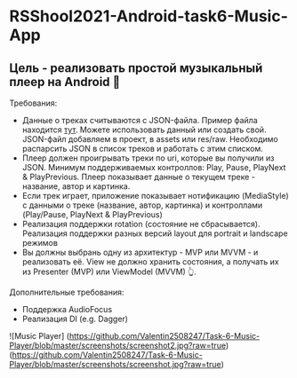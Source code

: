 # RSShool2021-Android-task6-Music-App

## Цель - реализовать простой музыкальный плеер на Android 🎵

Требования:
- Данные о треках считываются с JSON-файла. Пример файла находится [тут](data/playlist.json). Можете использовать данный или создать свой. JSON-файл добавляем в проект, в assets или res/raw. Необходимо распарсить JSON в список треков и работать с этим списком.  
- Плеер должен проигрывать треки по uri, которые вы получили из JSON. Минимум поддерживаемых контроллов: Play, Pause, PlayNext & PlayPrevious. Плеер показывает данные о текущем треке - название, автор и картинка.
- Если трек играет, приложение показывает нотификацию (MediaStyle) с данными о треке (название, автор, картинка) и контроллами (Play/Pause, PlayNext & PlayPrevious)
- Реализация поддержки rotation (состояние не сбрасывается). Реализация поддержки разных версий layout для portrait и landscape режимов
- Вы должны выбрань одну из архитектур - MVP или MVVM - и реализовать её. View не должно хранить состояния, а получать их из Presenter (MVP) или ViewModel (MVVM) 👆. 

Дополнительные требования:
- Поддержка AudioFocus
- Реализация DI (e.g. Dagger)

![Music Player]
(https://github.com/Valentin2508247/Task-6-Music-Player/blob/master/screenshots/screenshot2.jpg?raw=true) (https://github.com/Valentin2508247/Task-6-Music-Player/blob/master/screenshots/screenshot.jpg?raw=true) 
